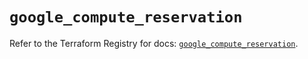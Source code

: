 # `google_compute_reservation`

Refer to the Terraform Registry for docs: [`google_compute_reservation`](https://registry.terraform.io/providers/hashicorp/google-beta/5.18.0/docs/resources/google_compute_reservation).
